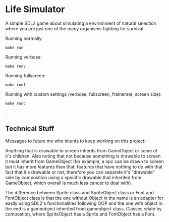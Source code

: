 # Life Simulator

A simple SDL2 game about simulating a environment of natural selection where you are just one of the many organisms fighting for survival.

Running normally:
```
make run
```

Running verbose:
```
make runv
```

Running fullscreen:
```
make runf
```

Running with custom settings (verbose, fullscreen, framerate, screen size):
```
make runc
```
.
## Technical Stuff

Messages to future me who intents to keep working on this project:

Anything that is drawable to screen inherits from GameObject or some of it's children. Also noting that not because something is drawable to screen it must inherit from GameObject (for example, a npc can be drawn to screen but it has more features than that, features that have nothing to do with that fact that it's drawable or not, therefore you can separate it's "drawable" side by composition using a specific drawable that inherited from GameObject, which overall is much less cancer to deal with).

The difference between Sprite class and SpriteObject class or Font and FontObject class is that the one without Object in the name is an adapter for easily using SDL2's functionalities following OOP and the one with object in the end is a gameobject inherited from gameobject class. Classes relate by compostion, where SpriteObject has a Sprite and FontObject has a Font.

